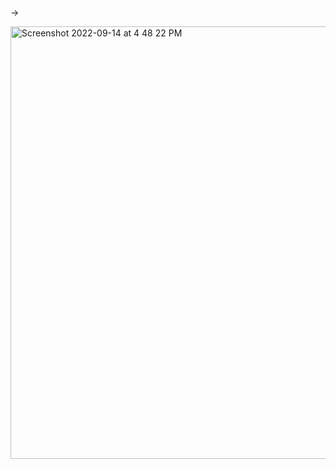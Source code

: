 ->



<img width="692" alt="Screenshot 2022-09-14 at 4 48 22 PM" src="https://user-images.githubusercontent.com/99721005/190140094-ad803416-6b55-43cc-834b-67168b52ad50.png">
